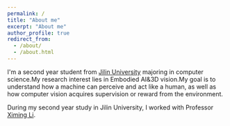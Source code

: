 ```yaml
---
permalink: /
title: "About me"
excerpt: "About me"
author_profile: true
redirect_from: 
  - /about/
  - /about.html
---
```

I'm a second year student from [Jilin University](https://www.jlu.edu.cn/) majoring in computer science.My research interest lies in Embodied AI&3D vision.My goal is to understand how a machine can perceive and act like a human, as well as how computer vision acquires supervision or reward from the environment.

During my second year study in Jilin University, I worked with Professor [Ximing Li](https://teachers.jlu.edu.cn/XimingLi/zh_CN/index.htm).




